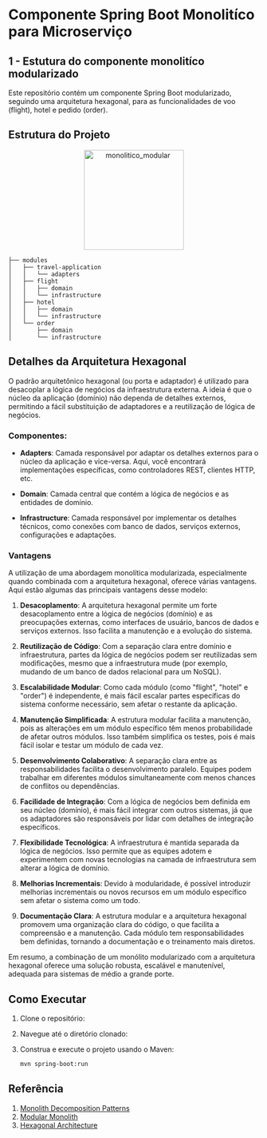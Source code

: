 # Componente Spring Boot Monolitíco para Microserviço

## 1 - Estutura do componente monolitíco modularizado 
Este repositório contém um componente Spring Boot modularizado, seguindo uma arquitetura hexagonal, para as funcionalidades de voo (flight), hotel e pedido (order).

## Estrutura do Projeto

<p align="center">
    <img width="200" src="https://github.com/murilohenzo/mono-to-micro/assets/28688721/4a7fabb2-349b-466b-99b4-b1aa27e97ea8" alt="monolitico_modular">
</p>

```
├── modules
│   ├── travel-application
│   │   └── adapters
│   ├── flight
│   │   ├── domain
│   │   └── infrastructure
│   ├── hotel
│   │   ├── domain
│   │   └── infrastructure
│   └── order
│       ├── domain
│       └── infrastructure
```

## Detalhes da Arquitetura Hexagonal

O padrão arquitetônico hexagonal (ou porta e adaptador) é utilizado para desacoplar a lógica de negócios da infraestrutura externa. A ideia é que o núcleo da aplicação (domínio) não dependa de detalhes externos, permitindo a fácil substituição de adaptadores e a reutilização de lógica de negócios.

### Componentes:

- **Adapters**: Camada responsável por adaptar os detalhes externos para o núcleo da aplicação e vice-versa. Aqui, você encontrará implementações específicas, como controladores REST, clientes HTTP, etc.

- **Domain**: Camada central que contém a lógica de negócios e as entidades de domínio.

- **Infrastructure**: Camada responsável por implementar os detalhes técnicos, como conexões com banco de dados, serviços externos, configurações e adaptações.
### Vantagens

A utilização de uma abordagem monolítica modularizada, especialmente quando combinada com a arquitetura hexagonal, oferece várias vantagens. Aqui estão algumas das principais vantagens desse modelo:

1. **Desacoplamento**: A arquitetura hexagonal permite um forte desacoplamento entre a lógica de negócios (domínio) e as preocupações externas, como interfaces de usuário, bancos de dados e serviços externos. Isso facilita a manutenção e a evolução do sistema.

2. **Reutilização de Código**: Com a separação clara entre domínio e infraestrutura, partes da lógica de negócios podem ser reutilizadas sem modificações, mesmo que a infraestrutura mude (por exemplo, mudando de um banco de dados relacional para um NoSQL).

3. **Escalabilidade Modular**: Como cada módulo (como "flight", "hotel" e "order") é independente, é mais fácil escalar partes específicas do sistema conforme necessário, sem afetar o restante da aplicação.

4. **Manutenção Simplificada**: A estrutura modular facilita a manutenção, pois as alterações em um módulo específico têm menos probabilidade de afetar outros módulos. Isso também simplifica os testes, pois é mais fácil isolar e testar um módulo de cada vez.

5. **Desenvolvimento Colaborativo**: A separação clara entre as responsabilidades facilita o desenvolvimento paralelo. Equipes podem trabalhar em diferentes módulos simultaneamente com menos chances de conflitos ou dependências.

6. **Facilidade de Integração**: Com a lógica de negócios bem definida em seu núcleo (domínio), é mais fácil integrar com outros sistemas, já que os adaptadores são responsáveis por lidar com detalhes de integração específicos.

7. **Flexibilidade Tecnológica**: A infraestrutura é mantida separada da lógica de negócios. Isso permite que as equipes adotem e experimentem com novas tecnologias na camada de infraestrutura sem alterar a lógica de domínio.

8. **Melhorias Incrementais**: Devido à modularidade, é possível introduzir melhorias incrementais ou novos recursos em um módulo específico sem afetar o sistema como um todo.

9. **Documentação Clara**: A estrutura modular e a arquitetura hexagonal promovem uma organização clara do código, o que facilita a compreensão e a manutenção. Cada módulo tem responsabilidades bem definidas, tornando a documentação e o treinamento mais diretos.

Em resumo, a combinação de um monólito modularizado com a arquitetura hexagonal oferece uma solução robusta, escalável e manutenível, adequada para sistemas de médio a grande porte.

## Como Executar

1. Clone o repositório:
2. Navegue até o diretório clonado:
3. Construa e execute o projeto usando o Maven:

   ```bash
   mvn spring-boot:run
   ```
   
## Referência
1. [Monolith Decomposition Patterns](https://www.infoq.com/presentations/microservices-principles-patterns/)
2. [Modular Monolith](https://www.kamilgrzybek.com/blog/series/modular-monolith)
3. [Hexagonal Architecture](https://www.baeldung.com/hexagonal-architecture-ddd-spring)
